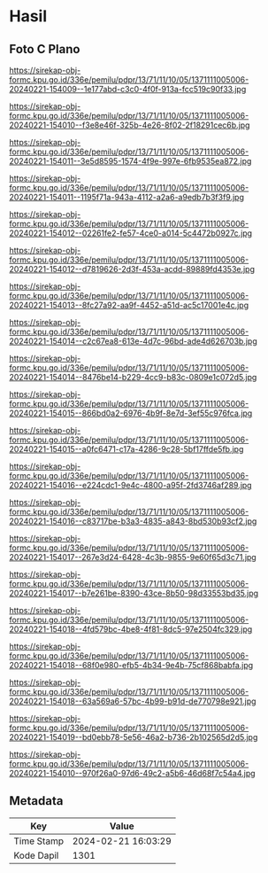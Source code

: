 # Hasil

## Foto C Plano

https://sirekap-obj-formc.kpu.go.id/336e/pemilu/pdpr/13/71/11/10/05/1371111005006-20240221-154009--1e177abd-c3c0-4f0f-913a-fcc519c90f33.jpg

https://sirekap-obj-formc.kpu.go.id/336e/pemilu/pdpr/13/71/11/10/05/1371111005006-20240221-154010--f3e8e46f-325b-4e26-8f02-2f18291cec6b.jpg

https://sirekap-obj-formc.kpu.go.id/336e/pemilu/pdpr/13/71/11/10/05/1371111005006-20240221-154011--3e5d8595-1574-4f9e-997e-6fb9535ea872.jpg

https://sirekap-obj-formc.kpu.go.id/336e/pemilu/pdpr/13/71/11/10/05/1371111005006-20240221-154011--1195f71a-943a-4112-a2a6-a9edb7b3f3f9.jpg

https://sirekap-obj-formc.kpu.go.id/336e/pemilu/pdpr/13/71/11/10/05/1371111005006-20240221-154012--02261fe2-fe57-4ce0-a014-5c4472b0927c.jpg

https://sirekap-obj-formc.kpu.go.id/336e/pemilu/pdpr/13/71/11/10/05/1371111005006-20240221-154012--d7819626-2d3f-453a-acdd-89889fd4353e.jpg

https://sirekap-obj-formc.kpu.go.id/336e/pemilu/pdpr/13/71/11/10/05/1371111005006-20240221-154013--8fc27a92-aa9f-4452-a51d-ac5c17001e4c.jpg

https://sirekap-obj-formc.kpu.go.id/336e/pemilu/pdpr/13/71/11/10/05/1371111005006-20240221-154014--c2c67ea8-613e-4d7c-96bd-ade4d626703b.jpg

https://sirekap-obj-formc.kpu.go.id/336e/pemilu/pdpr/13/71/11/10/05/1371111005006-20240221-154014--8476be14-b229-4cc9-b83c-0809e1c072d5.jpg

https://sirekap-obj-formc.kpu.go.id/336e/pemilu/pdpr/13/71/11/10/05/1371111005006-20240221-154015--866bd0a2-6976-4b9f-8e7d-3ef55c976fca.jpg

https://sirekap-obj-formc.kpu.go.id/336e/pemilu/pdpr/13/71/11/10/05/1371111005006-20240221-154015--a0fc6471-c17a-4286-9c28-5bf17ffde5fb.jpg

https://sirekap-obj-formc.kpu.go.id/336e/pemilu/pdpr/13/71/11/10/05/1371111005006-20240221-154016--e224cdc1-9e4c-4800-a95f-2fd3746af289.jpg

https://sirekap-obj-formc.kpu.go.id/336e/pemilu/pdpr/13/71/11/10/05/1371111005006-20240221-154016--c83717be-b3a3-4835-a843-8bd530b93cf2.jpg

https://sirekap-obj-formc.kpu.go.id/336e/pemilu/pdpr/13/71/11/10/05/1371111005006-20240221-154017--267e3d24-6428-4c3b-9855-9e60f65d3c71.jpg

https://sirekap-obj-formc.kpu.go.id/336e/pemilu/pdpr/13/71/11/10/05/1371111005006-20240221-154017--b7e261be-8390-43ce-8b50-98d33553bd35.jpg

https://sirekap-obj-formc.kpu.go.id/336e/pemilu/pdpr/13/71/11/10/05/1371111005006-20240221-154018--4fd579bc-4be8-4f81-8dc5-97e2504fc329.jpg

https://sirekap-obj-formc.kpu.go.id/336e/pemilu/pdpr/13/71/11/10/05/1371111005006-20240221-154018--68f0e980-efb5-4b34-9e4b-75cf868babfa.jpg

https://sirekap-obj-formc.kpu.go.id/336e/pemilu/pdpr/13/71/11/10/05/1371111005006-20240221-154018--63a569a6-57bc-4b99-b91d-de770798e921.jpg

https://sirekap-obj-formc.kpu.go.id/336e/pemilu/pdpr/13/71/11/10/05/1371111005006-20240221-154019--bd0ebb78-5e56-46a2-b736-2b102565d2d5.jpg

https://sirekap-obj-formc.kpu.go.id/336e/pemilu/pdpr/13/71/11/10/05/1371111005006-20240221-154010--970f26a0-97d6-49c2-a5b6-46d68f7c54a4.jpg


## Metadata

| Key        | Value               |
| ---------- | ------------------- |
| Time Stamp | 2024-02-21 16:03:29 |
| Kode Dapil | 1301                |



